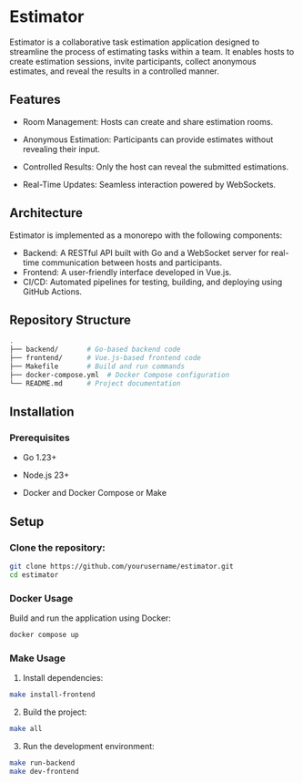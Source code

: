 # Estimator

Estimator is a collaborative task estimation application designed to streamline the process of estimating tasks within a team. It enables hosts to create estimation sessions, invite participants, collect anonymous estimates, and reveal the results in a controlled manner.

## Features

- Room Management: Hosts can create and share estimation rooms.

- Anonymous Estimation: Participants can provide estimates without revealing their input.

- Controlled Results: Only the host can reveal the submitted estimations.

- Real-Time Updates: Seamless interaction powered by WebSockets.

## Architecture

Estimator is implemented as a monorepo with the following components:

- Backend: A RESTful API built with Go and a WebSocket server for real-time communication between hosts and participants.
- Frontend: A user-friendly interface developed in Vue.js.
- CI/CD: Automated pipelines for testing, building, and deploying using GitHub Actions.

## Repository Structure

```bash
.
├── backend/       # Go-based backend code
├── frontend/      # Vue.js-based frontend code
├── Makefile       # Build and run commands
├── docker-compose.yml  # Docker Compose configuration
└── README.md      # Project documentation
```

## Installation

### Prerequisites

- Go 1.23+

- Node.js 23+

- Docker and Docker Compose or Make

## Setup

### Clone the repository:

```bash
git clone https://github.com/yourusername/estimator.git
cd estimator
```
### Docker Usage

Build and run the application using Docker:

```bash
docker compose up
```

### Make Usage

1. Install dependencies:

```bash
make install-frontend
```

2. Build the project:

```bash
make all
```

3. Run the development environment:

```bash
make run-backend
make dev-frontend
```
